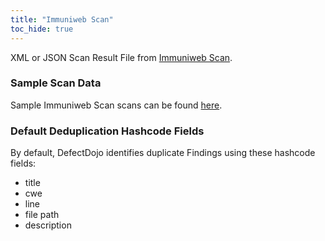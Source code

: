 ```yaml
---
title: "Immuniweb Scan"
toc_hide: true
---
```

XML or JSON Scan Result File from [Immuniweb Scan](https://www.immuniweb.com/).

### Sample Scan Data
Sample Immuniweb Scan scans can be found [here](https://github.com/DefectDojo/django-DefectDojo/tree/master/unittests/scans/immuniweb).

### Default Deduplication Hashcode Fields
By default, DefectDojo identifies duplicate Findings using these hashcode fields:

- title
- cwe
- line
- file path
- description
